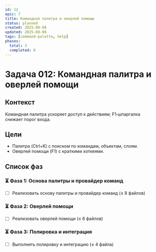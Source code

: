 ```yaml
---
id: 12
epic: 7
title: Командная палитра и оверлей помощи
status: planned
created: 2025-08-08
updated: 2025-08-08
tags: [command-palette, help]
phases:
  total: 3
  completed: 0
---
```


# Задача 012: Командная палитра и оверлей помощи

## Контекст
Командная палитра ускоряет доступ к действиям; F1‑шпаргалка снижает порог входа.

## Цели
- Палитра (Ctrl+K) с поиском по командам, объектам, слоям.
- Оверлей помощи (F1) с краткими хоткеями.

## Список фаз

### ⏳ Фаза 1: Основа палитры и провайдер команд
- [ ] Реализовать основу палитры и провайдер команд (≤ 8 файлов)

### ⏳ Фаза 2: Оверлей помощи
- [ ] Реализовать оверлей помощи (≤ 6 файлов)

### ⏳ Фаза 3: Полировка и интеграция
- [ ] Выполнить полировку и интеграцию (≤ 4 файла)



